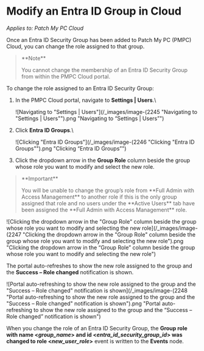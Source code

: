 # Modify an Entra ID Group in Cloud

_Applies to: Patch My PC Cloud_

Once an Entra ID Security Group has been added to Patch My PC (PMPC) Cloud, you can change the role assigned to that group.

<blockquote class="wp-block-quote">
<p>**Note**</p>
<p>You cannot change the membership of an Entra ID Security Group from within the PMPC Cloud portal.</p>
</blockquote>

To change the role assigned to an Entra ID Security Group:

1.  In the PMPC Cloud portal, navigate to **Settings | Users**.\


    ![Navigating to "Settings | Users"](/_images/image-(2245 "Navigating to \"Settings | Users\"").png "Navigating to “Settings | Users”")


2.  Click **Entra ID Groups**.\


    ![Clicking "Entra ID Groups"](/_images/image-(2246 "Clicking \"Entra ID Groups\"").png "Clicking “Entra ID Groups”")


3. Click the dropdown arrow in the **Group Role** column beside the group whose role you want to modify and select the new role.

<blockquote class="wp-block-quote">
<p>**Important**</p>
<p>You will be unable to change the group’s role from **Full Admin with Access Management** to another role if this is the only group assigned that role and no users under the **Active Users** tab have been assigned the **Full Admin with Access Management** role.</p>
</blockquote>

![Clicking the dropdown arrow in the "Group Role" column beside the group whose role you want to modify and selecting the new role](/_images/image-(2247 "Clicking the dropdown arrow in the \"Group Role\" column beside the group whose role you want to modify and selecting the new role").png "Clicking the dropdown arrow in the “Group Role” column beside the group whose role you want to modify and selecting the new role")

The portal auto-refreshes to show the new role assigned to the group and the **Success – Role changed** notification is shown.

![Portal auto-refreshing to show the new role assigned to the group and the "Success – Role changed" notification is shown](/_images/image-(2248 "Portal auto-refreshing to show the new role assigned to the group and the \"Success – Role changed\" notification is shown").png "Portal auto-refreshing to show the new role assigned to the group and the “Success – Role changed” notification is shown")

When you change the role of an Entra ID Security Group, the **Group role with name <**_**group\_name**_**> and id <**_**entra\_id\_security\_group\_id**_**> was changed to role <**_**new\_user\_role**_**>** event is written to the **Events** node.&#x20;